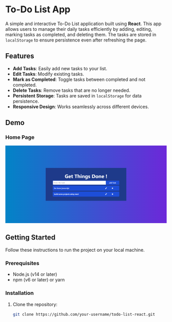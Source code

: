 # To-Do List App

A simple and interactive To-Do List application built using **React**. This app allows users to manage their daily tasks efficiently by adding, editing, marking tasks as completed, and deleting them. The tasks are stored in `localStorage` to ensure persistence even after refreshing the page.

## Features

- **Add Tasks**: Easily add new tasks to your list.
- **Edit Tasks**: Modify existing tasks.
- **Mark as Completed**: Toggle tasks between completed and not completed.
- **Delete Tasks**: Remove tasks that are no longer needed.
- **Persistent Storage**: Tasks are saved in `localStorage` for data persistence.
- **Responsive Design**: Works seamlessly across different devices.

## Demo

### Home Page
![Home Page Screenshot](https://github.com/yassine710E/to-do-list-React/raw/master/src/assets/app.PNG)

## Getting Started

Follow these instructions to run the project on your local machine.

### Prerequisites

- Node.js (v14 or later)
- npm (v6 or later) or yarn

### Installation

1. Clone the repository:
   ```bash
   git clone https://github.com/your-username/todo-list-react.git
